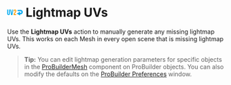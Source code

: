 # ![Lightmap UVs icon](images/icons/Object_LightmapUVs.png) Lightmap UVs

Use the __Lightmap UVs__ action to manually generate any missing lightmap UVs. This works on each Mesh in every open scene that is missing lightmap UVs.

> **Tip:** You can edit lightmap generation parameters for specific objects in the [ProBuilderMesh](ProBuilderMesh.md) component on ProBuilder objects. You can also modify the defaults on the [ProBuilder Preferences](preferences.md#autouvs) window.

